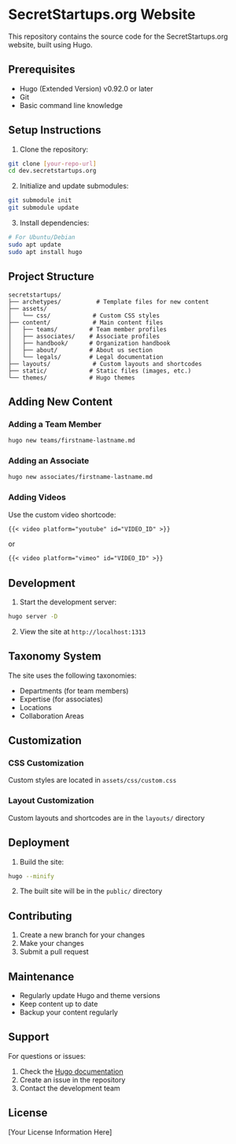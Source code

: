 # SecretStartups.org Website

This repository contains the source code for the SecretStartups.org website, built using Hugo.

## Prerequisites

- Hugo (Extended Version) v0.92.0 or later
- Git
- Basic command line knowledge

## Setup Instructions

1. Clone the repository:
```bash
git clone [your-repo-url]
cd dev.secretstartups.org
```

2. Initialize and update submodules:
```bash
git submodule init
git submodule update
```

3. Install dependencies:
```bash
# For Ubuntu/Debian
sudo apt update
sudo apt install hugo
```

## Project Structure

```
secretstartups/
├── archetypes/          # Template files for new content
├── assets/             
│   └── css/            # Custom CSS styles
├── content/            # Main content files
│   ├── teams/         # Team member profiles
│   ├── associates/    # Associate profiles
│   ├── handbook/      # Organization handbook
│   ├── about/         # About us section
│   └── legals/        # Legal documentation
├── layouts/            # Custom layouts and shortcodes
├── static/            # Static files (images, etc.)
└── themes/            # Hugo themes
```

## Adding New Content

### Adding a Team Member
```bash
hugo new teams/firstname-lastname.md
```

### Adding an Associate
```bash
hugo new associates/firstname-lastname.md
```

### Adding Videos
Use the custom video shortcode:
```markdown
{{< video platform="youtube" id="VIDEO_ID" >}}
```
or
```markdown
{{< video platform="vimeo" id="VIDEO_ID" >}}
```

## Development

1. Start the development server:
```bash
hugo server -D
```

2. View the site at `http://localhost:1313`

## Taxonomy System

The site uses the following taxonomies:
- Departments (for team members)
- Expertise (for associates)
- Locations
- Collaboration Areas

## Customization

### CSS Customization
Custom styles are located in `assets/css/custom.css`

### Layout Customization
Custom layouts and shortcodes are in the `layouts/` directory

## Deployment

1. Build the site:
```bash
hugo --minify
```

2. The built site will be in the `public/` directory

## Contributing

1. Create a new branch for your changes
2. Make your changes
3. Submit a pull request

## Maintenance

- Regularly update Hugo and theme versions
- Keep content up to date
- Backup your content regularly

## Support

For questions or issues:
1. Check the [Hugo documentation](https://gohugo.io/documentation/)
2. Create an issue in the repository
3. Contact the development team

## License

[Your License Information Here]
